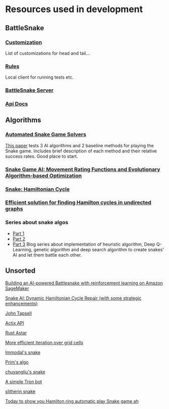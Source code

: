 # Resources used in development

## BattleSnake

### [Customization](https://play.battlesnake.com/references/customizations/)
List of customizations for head and tail...

### [Rules](https://github.com/BattlesnakeOfficial/rules/blob/main/cli/README.md)
Local client for running tests etc.

### [BattleSnake Server](https://github.com/conflictserpent/battlesnake-server-2018)

### [Api Docs](https://docs.battlesnake.com/references/api)


## Algorithms

### [Automated Snake Game Solvers](https://cpb-us-e2.wpmucdn.com/sites.uci.edu/dist/5/1894/files/2016/12/AutomatedSnakeGameSolvers.pdf)
[This paper](https://cpb-us-e2.wpmucdn.com/sites.uci.edu/dist/5/1894/files/2016/12/AutomatedSnakeGameSolvers.pdf) tests 3 AI algorithms and 2 baseline methods for playing the Snake game. Includes brief description of each method and their relative success rates. Good place to start.

### [Snake Game AI: Movement Rating Functions and Evolutionary Algorithm-based Optimization](https://ieeexplore.ieee.org/document/7880166)

### [Snake: Hamiltonian Cycle](https://kychin.netlify.app/snake-blog/hamiltonian-cycle/)

### [Efficient solution for finding Hamilton cycles in undirected graphs](https://springerplus.springeropen.com/track/pdf/10.1186/s40064-016-2746-8.pdf)

### Series about snake algos
- [Part 1](https://davideliu.com/2020/01/24/teaching-ai-to-play-snake-with-reinforcement-learning/)
- [Part 2](https://davideliu.com/2020/02/03/teaching-ai-to-play-snake-with-genetic-algorithm/)
- [Part 3](https://davideliu.com/2020/02/06/ais-battle-royale-the-ultimate-snake/)
Blog series about implementation of heuristic algorithm, Deep Q-Learning, genetic algorithm and deep search algorithm to create snakes' AI and let them battle each other. 

## Unsorted
[Building an AI-powered Battlesnake with reinforcement learning on Amazon SageMaker](https://aws.amazon.com/blogs/machine-learning/building-an-ai-powered-battlesnake-with-reinforcement-learning-on-amazon-sagemaker/)

[Snake AI: Dynamic Hamiltonian Cycle Repair (with some strategic enhancements)](https://github.com/BrianHaidet/AlphaPhoenix/tree/master/Snake_AI_(2020a)_DHCR_with_strategy)

[John Tapsell](https://johnflux.com/?s=snake)

[Actix API](https://actix.rs/docs/server/)

[Rust Astar](https://github.com/samueltardieu/pathfinding/blob/main/src/directed/astar.rs)

[More efficient iteration over grid cells](https://users.rust-lang.org/t/more-efficient-iteration-through-cells-in-a-grid/20045/4)

[Immodal's snake](https://github.com/Immodal/snake)

[Prim's algo](https://en.wikipedia.org/wiki/Prim%27s_algorithm)

[chuyangliu's snake](https://github.com/chuyangliu/snake)

[A simple Tron bot](https://sifflez.org/misc/tronbot/)

[slitherin snake](https://github.com/gsurma/slitherin)

[Today to show you Hamilton ring automatic play Snake game ah](https://www.fatalerrors.org/a/today-to-show-you-hamilton-ring-automatic-play-snake-game-ah.html)